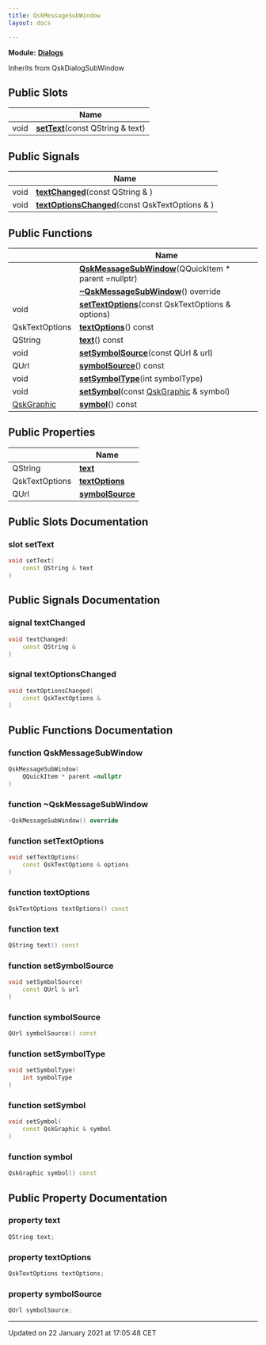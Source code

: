 ```yaml
---
title: QskMessageSubWindow
layout: docs

---
```



**Module:** **[Dialogs](/docs/modules/group___dialogs/)**



Inherits from QskDialogSubWindow

## Public Slots

|                | Name           |
| -------------- | -------------- |
| void | **[setText](/docs/classes/class_qsk_message_sub_window/#slot-settext)**(const QString & text) |

## Public Signals

|                | Name           |
| -------------- | -------------- |
| void | **[textChanged](/docs/classes/class_qsk_message_sub_window/#signal-textchanged)**(const QString & ) |
| void | **[textOptionsChanged](/docs/classes/class_qsk_message_sub_window/#signal-textoptionschanged)**(const QskTextOptions & ) |

## Public Functions

|                | Name           |
| -------------- | -------------- |
| | **[QskMessageSubWindow](/docs/classes/class_qsk_message_sub_window/#function-qskmessagesubwindow)**(QQuickItem * parent =nullptr) |
| | **[~QskMessageSubWindow](/docs/classes/class_qsk_message_sub_window/#function-~qskmessagesubwindow)**() override |
| void | **[setTextOptions](/docs/classes/class_qsk_message_sub_window/#function-settextoptions)**(const QskTextOptions & options) |
| QskTextOptions | **[textOptions](/docs/classes/class_qsk_message_sub_window/#function-textoptions)**() const |
| QString | **[text](/docs/classes/class_qsk_message_sub_window/#function-text)**() const |
| void | **[setSymbolSource](/docs/classes/class_qsk_message_sub_window/#function-setsymbolsource)**(const QUrl & url) |
| QUrl | **[symbolSource](/docs/classes/class_qsk_message_sub_window/#function-symbolsource)**() const |
| void | **[setSymbolType](/docs/classes/class_qsk_message_sub_window/#function-setsymboltype)**(int symbolType) |
| void | **[setSymbol](/docs/classes/class_qsk_message_sub_window/#function-setsymbol)**(const [QskGraphic](/docs/classes/class_qsk_graphic/) & symbol) |
| [QskGraphic](/docs/classes/class_qsk_graphic/) | **[symbol](/docs/classes/class_qsk_message_sub_window/#function-symbol)**() const |

## Public Properties

|                | Name           |
| -------------- | -------------- |
| QString | **[text](/docs/classes/class_qsk_message_sub_window/#property-text)**  |
| QskTextOptions | **[textOptions](/docs/classes/class_qsk_message_sub_window/#property-textoptions)**  |
| QUrl | **[symbolSource](/docs/classes/class_qsk_message_sub_window/#property-symbolsource)**  |

## Public Slots Documentation

### slot setText

```cpp
void setText(
    const QString & text
)
```


## Public Signals Documentation

### signal textChanged

```cpp
void textChanged(
    const QString & 
)
```


### signal textOptionsChanged

```cpp
void textOptionsChanged(
    const QskTextOptions & 
)
```


## Public Functions Documentation

### function QskMessageSubWindow

```cpp
QskMessageSubWindow(
    QQuickItem * parent =nullptr
)
```


### function ~QskMessageSubWindow

```cpp
~QskMessageSubWindow() override
```


### function setTextOptions

```cpp
void setTextOptions(
    const QskTextOptions & options
)
```


### function textOptions

```cpp
QskTextOptions textOptions() const
```


### function text

```cpp
QString text() const
```


### function setSymbolSource

```cpp
void setSymbolSource(
    const QUrl & url
)
```


### function symbolSource

```cpp
QUrl symbolSource() const
```


### function setSymbolType

```cpp
void setSymbolType(
    int symbolType
)
```


### function setSymbol

```cpp
void setSymbol(
    const QskGraphic & symbol
)
```


### function symbol

```cpp
QskGraphic symbol() const
```


## Public Property Documentation

### property text

```cpp
QString text;
```


### property textOptions

```cpp
QskTextOptions textOptions;
```


### property symbolSource

```cpp
QUrl symbolSource;
```


-------------------------------

Updated on 22 January 2021 at 17:05:48 CET